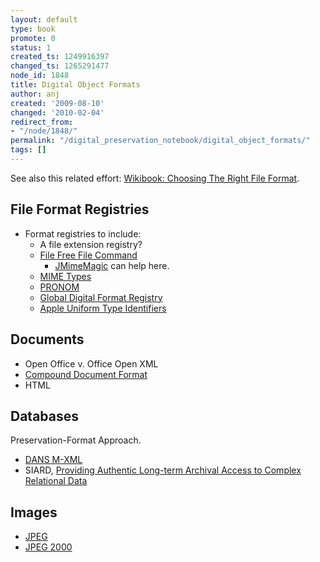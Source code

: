 ```yaml
---
layout: default
type: book
promote: 0
status: 1
created_ts: 1249916397
changed_ts: 1265291477
node_id: 1848
title: Digital Object Formats
author: anj
created: '2009-08-10'
changed: '2010-02-04'
redirect_from:
- "/node/1848/"
permalink: "/digital_preservation_notebook/digital_object_formats/"
tags: []
---
```

See also this related effort:
[Wikibook: Choosing The Right File Format](http://en.wikibooks.org/wiki/Choosing_The_Right_File_Format).

## File Format Registries

- Format registries to include:
  - A file extension registry?
  - [File Free File Command](http://www.darwinsys.com/file/)
     - [JMimeMagic](http://sourceforge.net/projects/jmimemagic/) can help here.
  - [MIME Types](http://www.iana.org/assignments/media-types/)
  - [PRONOM](http://www.nationalarchives.gov.uk/pronom/)
  - [Global Digital Format Registry](http://hul.harvard.edu/gdfr/)
  -  [Apple Uniform Type Identifiers](http://developer.apple.com/documentation/Carbon/Conceptual/understanding_utis/utilist/chapter_4_section_1.html#//apple_ref/doc/uid/TP40001319-CH205-CHDIJFGJ)


## Documents

- Open Office v. Office Open XML
- [Compound Document Format](http://www.w3.org/TR/WICD/)
- HTML

## Databases

Preservation-Format Approach.

- [DANS M-XML](http://mixed.dans.knaw.nl/node/114)
- SIARD,
    [Providing Authentic Long-term Archival Access to Complex Relational Data](http://arxiv.org/abs/cs/0408054)

## Images

* [JPEG](http://delicious.com/beardedstoat/jpeg)
* [JPEG 2000](http://delicious.com/beardedstoat/jpeg2000)

